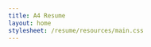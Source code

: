 ```yaml
---
title: A4 Resume
layout: home
stylesheet: /resume/resources/main.css
---
```


<!-- <iframe src="a3.pdf#toolbar=0&navpanes=0"></iframe> -->
<script src="//mozilla.github.io/pdf.js/build/pdf.js"></script>

<!--
<object data="a3.pdf#toolbar=0&navpanes=0" type="application/pdf" style="background-color: #FFFFFF">
  <a href="a3.pdf">Download PDF</a>
</object> -->

<script>

// If absolute URL from the remote server is provided, configure the CORS
// header on that server.
var url = 'a4.pdf';

// Loaded via <script> tag, create shortcut to access PDF.js exports.
var pdfjsLib = window['pdfjs-dist/build/pdf'];

// The workerSrc property shall be specified.
pdfjsLib.GlobalWorkerOptions.workerSrc = '//mozilla.github.io/pdf.js/build/pdf.worker.js';

// Asynchronous download of PDF
var loadingTask = pdfjsLib.getDocument(url);
loadingTask.promise.then(function(pdf) {
  console.log('PDF loaded');

  // Fetch the first page
  var pageNumber = 1;
  pdf.getPage(pageNumber).then(function(page) {
    console.log('Page loaded');

    var scale = 4;
    var viewport = page.getViewport({scale: scale});

    // Prepare canvas using PDF page dimensions
    var canvas = document.getElementById('resume1');
    var context = canvas.getContext('2d');
    canvas.height = viewport.height;
    canvas.width = viewport.width;

    // Render PDF page into canvas context
    var renderContext = {
      canvasContext: context,
      viewport: viewport
    };
    var renderTask = page.render(renderContext);
    renderTask.promise.then(function () {
      console.log('Page rendered');
    });
  });


  var pageNumber = 2;
  pdf.getPage(pageNumber).then(function(page) {
    console.log('Page loaded');

    var scale = 4;
    var viewport = page.getViewport({scale: scale});

    // Prepare canvas using PDF page dimensions
    var canvas = document.getElementById('resume2');
    var context = canvas.getContext('2d');
    canvas.height = viewport.height;
    canvas.width = viewport.width;

    // Render PDF page into canvas context
    var renderContext = {
      canvasContext: context,
      viewport: viewport
    };
    var renderTask = page.render(renderContext);
    renderTask.promise.then(function () {
      console.log('Page rendered');
    });
  });


  var pageNumber = 3;
  pdf.getPage(pageNumber).then(function(page) {
    console.log('Page loaded');

    var scale = 4;
    var viewport = page.getViewport({scale: scale});

    // Prepare canvas using PDF page dimensions
    var canvas = document.getElementById('resume3');
    var context = canvas.getContext('2d');
    canvas.height = viewport.height;
    canvas.width = viewport.width;

    // Render PDF page into canvas context
    var renderContext = {
      canvasContext: context,
      viewport: viewport
    };
    var renderTask = page.render(renderContext);
    renderTask.promise.then(function () {
      console.log('Page rendered');
    });
  });


  var pageNumber = 4;
  pdf.getPage(pageNumber).then(function(page) {
    console.log('Page loaded');

    var scale = 4;
    var viewport = page.getViewport({scale: scale});

    // Prepare canvas using PDF page dimensions
    var canvas = document.getElementById('resume4');
    var context = canvas.getContext('2d');
    canvas.height = viewport.height;
    canvas.width = viewport.width;

    // Render PDF page into canvas context
    var renderContext = {
      canvasContext: context,
      viewport: viewport
    };
    var renderTask = page.render(renderContext);
    renderTask.promise.then(function () {
      console.log('Page rendered');
    });
  });



}, function (reason) {
  // PDF loading error
  console.error(reason);
});
</script>


<div id="resume_container">
    <canvas id="resume1"></canvas>
    <canvas id="resume2"></canvas>
    <canvas id="resume3"></canvas>
    <canvas id="resume4"></canvas>
</div>  
